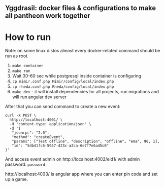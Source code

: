 ## Yggdrasil: docker files & configurations to make all pantheon work together

# How to run

Note: on some linux distos almost every docker-related command should be run as root.

1. `make container`
2. `make run`
3. Wait 30-60 sec while postgresql inside container is configuring
4. `cp mimir.conf.php Mimir/config/local/index.php`
5. `cp rheda.conf.php Rheda/config/local/index.php`
7. `make dev` - it will install dependencies for all projects, run migrations 
and will run angular dev server

After that you can send command to create a new event:
```
curl -X POST \
  http://localhost:4001/ \
  -H 'content-type: application/json' \
  -d '{
   "jsonrpc": "2.0",
   "method": "createEvent",
   "params": ["Test offline", "description", "offline", "ema", 90, 1],
   "id": "5db41fc6-5947-423c-a2ca-6e7f7e6a45c0"
}'
```

And access event admin on http://localhost:4002/eid1/ with admin password: `password`

http://localhost:4003/ is angular app where you can enter pin code and set up a game.